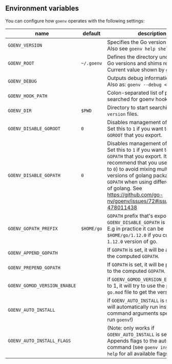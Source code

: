 ## Environment variables

You can configure how `goenv` operates with the following settings:

name | default | description
-----|---------|------------
`GOENV_VERSION` | | Specifies the Go version to be used.<br>Also see `goenv help shell`.
`GOENV_ROOT` | `~/.goenv` | Defines the directory under which Go versions and shims reside.<br> Current value shown by `goenv root`.
`GOENV_DEBUG` | | Outputs debug information.<br>Also as: `goenv --debug <subcommand>`
`GOENV_HOOK_PATH` | | Colon-separated list of paths searched for goenv hooks.
`GOENV_DIR` | `$PWD` | Directory to start searching for `.go-version` files.
`GOENV_DISABLE_GOROOT` | `0` | Disables management of `GOROOT`.<br> Set this to `1` if you want to use a `GOROOT` that you export.
`GOENV_DISABLE_GOPATH` | `0` | Disables management of `GOPATH`.<br> Set this to `1`  if you want to use a `GOPATH` that you export. It's recommend that you use this (as set to `0`) to avoid mixing multiple versions of golang packages at `GOPATH` when using different versions of golang. See https://github.com/go-nv/goenv/issues/72#issuecomment-478011438
`GOENV_GOPATH_PREFIX` | `$HOME/go` | `GOPATH` prefix that's exported when `GOENV_DISABLE_GOPATH` is not `1`.<br> E.g in practice it can be `$HOME/go/1.12.0` if you currently use `1.12.0` version of go.
`GOENV_APPEND_GOPATH` | | If `GOPATH` is set, it will be appended to the computed `GOPATH`.
`GOENV_PREPEND_GOPATH` | | If `GOPATH` is set, it will be prepended to the computed `GOPATH`.
`GOENV_GOMOD_VERSION_ENABLE` | | if `GOENV_GOMOD_VERSION_ENABLE` is set to 1, it will try to use the project's `go.mod` file to get the version.
`GOENV_AUTO_INSTALL` | | if `GOENV_AUTO_INSTALL` is set to 1, it will automatically run install if no command arguments specified (just run `goenv`!)
`GOENV_AUTO_INSTALL_FLAGS` | | (Note: only works if `GOENV_AUTO_INSTALL` is set to 1) Appends flags to the auto install command (see `goenv install --help` for all available flags)
